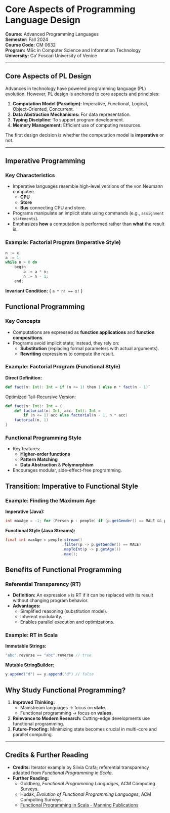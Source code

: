 # Core Aspects of Programming Language Design

**Course:** Advanced Programming Languages  
**Semester:** Fall 2024  
**Course Code:** CM 0632  
**Program:** MSc in Computer Science and Information Technology  
**University:** Ca’ Foscari University of Venice  

---

## Core Aspects of PL Design

Advances in technology have powered programming language (PL) evolution. However, PL design is anchored to core aspects and principles:

1. **Computation Model (Paradigm):** Imperative, Functional, Logical, Object-Oriented, Concurrent.
2. **Data Abstraction Mechanisms:** For data representation.
3. **Typing Discipline:** To support program development.
4. **Memory Management:** Efficient use of computing resources.

The first design decision is whether the computation model is **imperative** or not.

---

## Imperative Programming

### Key Characteristics
- Imperative languages resemble high-level versions of the von Neumann computer:
  - **CPU**
  - **Store**
  - **Bus** connecting CPU and store.
- Programs manipulate an implicit state using commands (e.g., `assignment statements`).
- Emphasizes **how** a computation is performed rather than **what** the result is.

### Example: Factorial Program (Imperative Style)
```java
n := x;
a := 1;
while n > 0 do
    begin
        a := a * n;
        n := n - 1;
    end;
```
**Invariant Condition:** { `a * n! == x!` }
## Functional Programming

### Key Concepts

- Computations are expressed as **function applications** and **function compositions**.
- Programs avoid implicit state; instead, they rely on:
    - **Substitution** (replacing formal parameters with actual arguments).
    - **Rewriting** expressions to compute the result.

### Example: Factorial Program (Functional Style)

**Direct Definition:**

``` scala
def fact(n: Int): Int = if (n <= 1) then 1 else n * fact(n - 1)`
```

Optimized Tail-Recursive Version:

``` scala
def fact(n: Int): Int = {
    def factorial(n: Int, acc: Int): Int =
        if (n <= 1) acc else factorial(n - 1, n * acc)
    factorial(n, 1)
}
```

### Functional Programming Style

- Key features:
    - **Higher-order functions**
    - **Pattern Matching**
    - **Data Abstraction** & **Polymorphism**
- Encourages modular, side-effect-free programming.
## Transition: Imperative to Functional Style

### Example: Finding the Maximum Age

**Imperative (Java):**

``` java
int maxAge = -1; for (Person p : people) if (p.getGender() == MALE && p.getAge() > maxAge) maxAge = p.getAge();
```

**Functional Style (Java Streams):**
``` java
final int maxAge = people.stream()
                         .filter(p -> p.getGender() == MALE)
                         .mapToInt(p -> p.getAge())
                         .max();
```

## Benefits of Functional Programming

### Referential Transparency (RT)

- **Definition:** An expression `e` is RT if it can be replaced with its result without changing program behavior.
- **Advantages:**
    - Simplified reasoning (substitution model).
    - Inherent modularity.
    - Enables parallel execution and optimizations.

### Example: RT in Scala

**Immutable Strings:**

``` scala
"abc".reverse == "abc".reverse // true
```
**Mutable StringBuilder:**

``` scala
y.append("d") == y.append("d") // false
```

## Why Study Functional Programming?

1. **Improved Thinking:**
    - Mainstream languages → focus on **state**.
    - Functional programming → focus on **values**.
2. **Relevance to Modern Research:** Cutting-edge developments use functional programming.
3. **Future-Proofing:** Minimizing state becomes crucial in multi-core and parallel computing.

---

## Credits & Further Reading

- **Credits:** Iterator example by Silvia Crafa; referential transparency adapted from _Functional Programming in Scala_.
- **Further Reading:**
    - Goldberg, _Functional Programming Languages_, ACM Computing Surveys.
    - Hudak, _Evolution of Functional Programming Languages_, ACM Computing Surveys.
    - [Functional Programming in Scala - Manning Publications](https://www.manning.com/books/functional-programming-in-scala-second-edition)